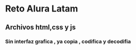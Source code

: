 # Reto Alura Latam

## Archivos html,css y js

### Sin interfaz grafica , ya copia , codifica y decodifia 


